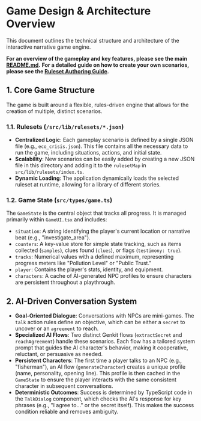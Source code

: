 # Game Design & Architecture Overview

This document outlines the technical structure and architecture of the interactive narrative game engine.

**For an overview of the gameplay and key features, please see the main [README.md](../README.md).**
**For a detailed guide on how to create your own scenarios, please see the [Ruleset Authoring Guide](AUTHORING_GUIDE.md).**

## 1. Core Game Structure

The game is built around a flexible, rules-driven engine that allows for the creation of multiple, distinct scenarios.

### 1.1. Rulesets (`/src/lib/rulesets/*.json`)

- **Centralized Logic**: Each gameplay scenario is defined by a single JSON file (e.g., `eco_crisis.json`). This file contains all the necessary data to run the game, including situations, actions, and initial state.
- **Scalability**: New scenarios can be easily added by creating a new JSON file in this directory and adding it to the `rulesetMap` in `src/lib/rulesets/index.ts`.
- **Dynamic Loading**: The application dynamically loads the selected ruleset at runtime, allowing for a library of different stories.

### 1.2. Game State (`src/types/game.ts`)

The `GameState` is the central object that tracks all progress. It is managed primarily within `GameUI.tsx` and includes:

- `situation`: A string identifying the player's current location or narrative beat (e.g., "investigate_area").
- `counters`: A key-value store for simple state tracking, such as items collected (`samples`), clues found (`clues`), or flags (`testimony: true`).
- `tracks`: Numerical values with a defined maximum, representing progress meters like "Pollution Level" or "Public Trust."
- `player`: Contains the player's stats, identity, and equipment.
- `characters`: A cache of AI-generated NPC profiles to ensure characters are persistent throughout a playthrough.

## 2. AI-Driven Conversation System

- **Goal-Oriented Dialogue**: Conversations with NPCs are mini-games. The `talk` action rules define an objective, which can be either a `secret` to uncover or an `agreement` to reach.
- **Specialized AI Flows**: Two distinct Genkit flows (`extractSecret` and `reachAgreement`) handle these scenarios. Each flow has a tailored system prompt that guides the AI character's behavior, making it cooperative, reluctant, or persuasive as needed.
- **Persistent Characters**: The first time a player talks to an NPC (e.g., "fisherman"), an AI flow (`generateCharacter`) creates a unique profile (name, personality, opening line). This profile is then cached in the `GameState` to ensure the player interacts with the same consistent character in subsequent conversations.
- **Deterministic Outcomes**: Success is determined by TypeScript code in the `TalkDialog` component, which checks the AI's response for key phrases (e.g., "I agree to..." or the secret itself). This makes the success condition reliable and removes ambiguity.
